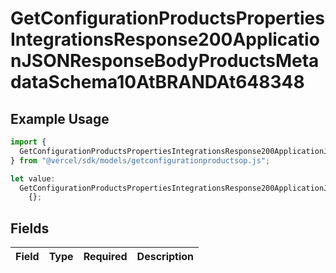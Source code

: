 # GetConfigurationProductsPropertiesIntegrationsResponse200ApplicationJSONResponseBodyProductsMetadataSchema10AtBRANDAt648348

## Example Usage

```typescript
import {
  GetConfigurationProductsPropertiesIntegrationsResponse200ApplicationJSONResponseBodyProductsMetadataSchema10AtBRANDAt648348,
} from "@vercel/sdk/models/getconfigurationproductsop.js";

let value:
  GetConfigurationProductsPropertiesIntegrationsResponse200ApplicationJSONResponseBodyProductsMetadataSchema10AtBRANDAt648348 =
    {};
```

## Fields

| Field       | Type        | Required    | Description |
| ----------- | ----------- | ----------- | ----------- |